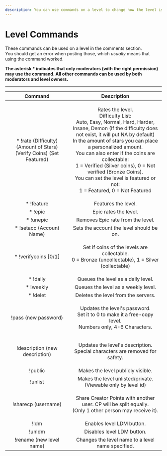 ```yaml
---
description: You can use commands on a level to change how the level is presented.
---
```


# Level Commands

These commands can be used on a level in the comments section.\
You should get an error when posting those, which _usually_ means that using the command worked.

**The asterisk \* indicates that only moderators (with the right permission) may use the command. All other commands can be used by both moderators and level owners.**

***

|                 Command                 |                                                     Description                                                    |
| :-------------------------------------: | :----------------------------------------------------------------------------------------------------------------: |
| \* !rate (Difficulty) (Amount of Stars) (Verify Coins) (Set Featured) |         <p>Rates the level.<br>Difficulty List:<br>Auto, Easy, Normal, Hard, Harder, Insane, Demon (If the difficulty does not exist, it will put NA by default)<br>In the amount of stars you can place a personalized amount.<br>You can also enter if the coins are collectable:<br> 1 = Verified (Silver coins), 0 = Not verified (Bronze Coins).<br>You can set the level is featured or not:<br> 1 = Featured, 0 = Not Featured</p>        |
|               \* !feature               |                                                 Features the level.                                                |
|                 \* !epic                |                                                Epic rates the level.                                               |
|                \* !unepic               |                                          Removes Epic rate from the level.                                         |
|        \* !setacc (Account Name)        |                                      Sets the account the level should be on.                                      |
|          \* !verifycoins \[0/1]         |     <p>Set if coins of the levels are collectable.<br>0 = Bronze (uncollectable), 1 = Silver (collectable)</p>     |
|                \* !daily                |                                         Queues the level as a daily level.                                         |
|                \* !weekly               |                                         Queues the level as a weekly level.                                        |
|                \* !delet               |                                         Deletes the level from the servers.                                        |
|           !pass (new password)          | <p>Updates the level's password.<br>Set it to 0 to make it a free-copy level.<br>Numbers only, 4-6 Characters.</p> |
|      !description (new description)     |               <p>Updates the level's description.<br>Special characters are removed for safety.</p>               |
|                 !public                 |                                          Makes the level publicly visible.                                         |
|                 !unlist                 |                            Makes the level unlisted/private. (Viewable only by level id)                           |
|           !sharecp (username)           |  <p>Share Creator Points with another user. CP will be split equally.<br>(Only 1 other person may receive it).</p> |
|                   !ldm                  |                                              Enables level LDM button.                                             |
|                  !unldm                 |                                             Disables level LDM button.                                             |
|         !rename (new level name)        |                                  Changes the level name to a level name specified.                                 |
